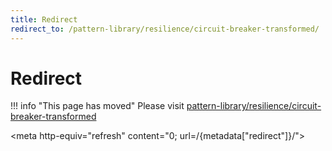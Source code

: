 ```yaml
---
title: Redirect
redirect_to: /pattern-library/resilience/circuit-breaker-transformed/
---
```


# Redirect

!!! info "This page has moved"
    Please visit [pattern-library/resilience/circuit-breaker-transformed](/pattern-library/resilience/circuit-breaker-transformed/index.md)

<meta http-equiv="refresh" content="0; url=/{metadata["redirect"]}/">